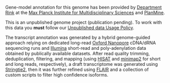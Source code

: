Gene-model annotation for this genome has been provided by [Department Rink](https://www.mpinat.mpg.de/rink) at the [Max Planck Institute for Multidisciplinary Sciences](https://www.mpinat.mpg.de/) and [PlanMine](https://planmine.mpinat.mpg.de/).
  
This is an unpublished genome project (publication pending). To work with this data you **must** follow our [Unpublished data Usage Policy](https://parasite.wormbase.org/info/about/datausage.html).
  
The transcript annotation was generated by a hybrid genome-guided approach relying on dedicated long-read [Oxford Nanopore](https://nanoporetech.com/) cDNA/dRNA sequencing runs and [Illumina](https://www.illumina.com/) short-read and poly-adenylation data obtained by publically available datasets. After read quality trimming, deduplication, filtering, and mapping (using [HISAT](https://www.genome.org/cgi/doi/10.1101/gr.275193.120) and [minimap2](https://doi.org/10.1093/bioinformatics/bty191) for short and long reads, respectively), a draft transcriptome was generated using [Stringtie2](https://doi.org/10.1186/s13059-019-1910-1), then it was further refined using [FLAIR](https://doi.org/10.1038/s41467-020-15171-6) and a collection of custom scripts to filter high confidence isoforms.
